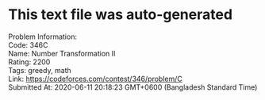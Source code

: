 # This text file was auto-generated  
  
Problem Information:  
Code: 346C  
Name: Number Transformation II  
Rating: 2200  
Tags: greedy, math  
Link: https://codeforces.com/contest/346/problem/C  
Submitted At: 2020-06-11 20:18:23 GMT+0600 (Bangladesh Standard Time)  
